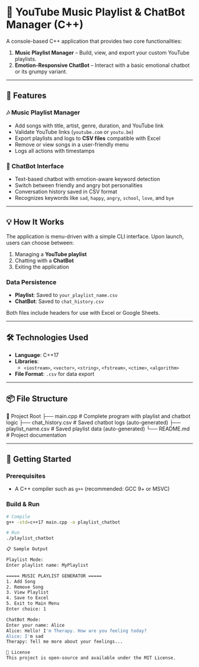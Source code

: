 # 🎵 YouTube Music Playlist & ChatBot Manager (C++)

A console-based C++ application that provides two core functionalities:

1. **Music Playlist Manager** – Build, view, and export your custom YouTube playlists.
2. **Emotion-Responsive ChatBot** – Interact with a basic emotional chatbot or its grumpy variant.

---

## 🧠 Features

### 🎶 Music Playlist Manager
- Add songs with title, artist, genre, duration, and YouTube link
- Validate YouTube links (`youtube.com` or `youtu.be`)
- Export playlists and logs to **CSV files** compatible with Excel
- Remove or view songs in a user-friendly menu
- Logs all actions with timestamps

### 🤖 ChatBot Interface
- Text-based chatbot with emotion-aware keyword detection
- Switch between friendly and angry bot personalities
- Conversation history saved in CSV format
- Recognizes keywords like `sad`, `happy`, `angry`, `school`, `love`, and `bye`

---

## 💡 How It Works

The application is menu-driven with a simple CLI interface. Upon launch, users can choose between:
1. Managing a **YouTube playlist**
2. Chatting with a **ChatBot**
3. Exiting the application

### Data Persistence
- **Playlist**: Saved to `your_playlist_name.csv`
- **ChatBot**: Saved to `chat_history.csv`

Both files include headers for use with Excel or Google Sheets.

---

## 🛠️ Technologies Used

- **Language**: C++17
- **Libraries**:
  - `<iostream>`, `<vector>`, `<string>`, `<fstream>`, `<ctime>`, `<algorithm>`
- **File Format**: `.csv` for data export

---

## 📦 File Structure

📁 Project Root
├── main.cpp # Complete program with playlist and chatbot logic
├── chat_history.csv # Saved chatbot logs (auto-generated)
├── playlist_name.csv # Saved playlist data (auto-generated)
└── README.md # Project documentation

---

## 🏃 Getting Started

### Prerequisites
- A C++ compiler such as `g++` (recommended: GCC 9+ or MSVC)

### Build & Run

```bash
# Compile
g++ -std=c++17 main.cpp -o playlist_chatbot

# Run
./playlist_chatbot

📋 Sample Output

Playlist Mode:
Enter playlist name: MyPlaylist

===== MUSIC PLAYLIST GENERATOR =====
1. Add Song
2. Remove Song
3. View Playlist
4. Save to Excel
5. Exit to Main Menu
Enter choice: 1

ChatBot Mode:
Enter your name: Alice
Alice: Hello! I'm Therapy. How are you feeling today?
Alice: I'm sad
Therapy: Tell me more about your feelings...

📜 License
This project is open-source and available under the MIT License.
